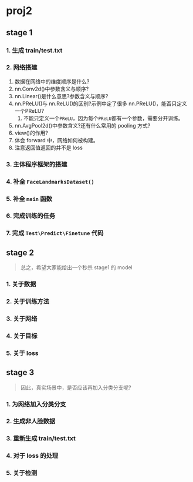 # proj2

## stage 1

### 1. 生成 train/test.txt

### 2. 网络搭建

1. 数据在网络中的维度顺序是什么?
2. nn.Conv2d()中参数含义与顺序?
3. nn.Linear()是什么意思?参数含义与顺序?
4. nn.PReLU()与 nn.ReLU()的区别?示例中定了很多 nn.PReLU()，能否只定义一个PReLU?
   1. 不能只定义一个`PReLU`，因为每个`PReLU`都有一个参数，需要分开训练。
5. nn.AvgPool2d()中参数含义?还有什么常用的 pooling 方式?
6. view()的作用?
7. 体会 forward 中，网络如何被构建。
8. 注意返回值返回的并不是 loss

### 3. 主体程序框架的搭建

### 4. 补全 `FaceLandmarksDataset()`

### 5. 补全 `main` 函数

### 6. 完成训练的任务

### 7. 完成 `Test\Predict\Finetune` 代码

## stage 2

> 总之，希望大家能给出一个秒杀 stage1 的 model

### 1. 关于数据

### 2. 关于训练方法

### 3. 关于网络

### 4. 关于目标

### 5. 关于 loss

## stage 3

> 因此，真实场景中，是否应该再加入分类分支呢?

### 1. 为网络加入分类分支

### 2. 生成非人脸数据

### 3. 重新生成 train/test.txt

### 4. 对于 loss 的处理

### 5. 关于检测
